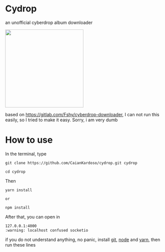 # Cydrop

an unofficial cyberdrop album downloader

<img src="https://github.com/CaianKardoso/cydrop/blob/master/public/logo.png?raw=true" widht="150" height="250"> 

based on https://gitlab.com/Fshy/cyberdrop-downloader,
I can not run this easily, so I tried to make it easy. Sorry, i am very dumb



# How to use

In the terminal, type

```properties
git clone https://github.com/CaianKardoso/cydrop.git cydrop

cd cydrop
```

Then

```properties
yarn install

or 

npm install
```

After that, you can open in

```
127.0.0.1:4000
:warning: localhost confused socketio
```



if you do not understand anything, no panic, install [git](https://git-scm.com/), [node](https://nodejs.org/en/) and [yarn](https://classic.yarnpkg.com/en/), then run these lines